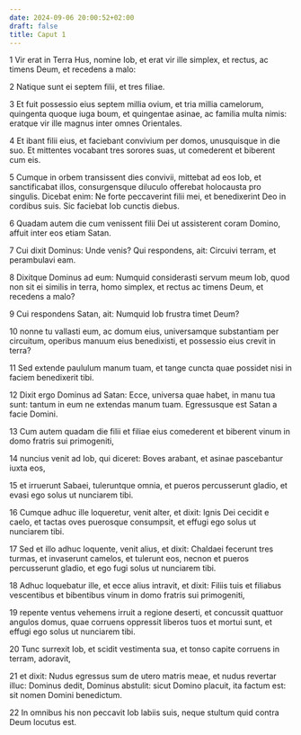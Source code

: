 ```yaml
---
date: 2024-09-06 20:00:52+02:00
draft: false
title: Caput 1
---
```





1 Vir erat in Terra Hus, nomine Iob, et erat vir ille simplex, et rectus, ac timens Deum, et recedens a malo:

2 Natique sunt ei septem filii, et tres filiae.

3 Et fuit possessio eius septem millia ovium, et tria millia camelorum, quingenta quoque iuga boum, et quingentae asinae, ac familia multa nimis: eratque vir ille magnus inter omnes Orientales.

4 Et ibant filii eius, et faciebant convivium per domos, unusquisque in die suo. Et mittentes vocabant tres sorores suas, ut comederent et biberent cum eis.

5 Cumque in orbem transissent dies convivii, mittebat ad eos Iob, et sanctificabat illos, consurgensque diluculo offerebat holocausta pro singulis. Dicebat enim: Ne forte peccaverint filii mei, et benedixerint Deo in cordibus suis. Sic faciebat Iob cunctis diebus.

6 Quadam autem die cum venissent filii Dei ut assisterent coram Domino, affuit inter eos etiam Satan.

7 Cui dixit Dominus: Unde venis? Qui respondens, ait: Circuivi terram, et perambulavi eam.

8 Dixitque Dominus ad eum: Numquid considerasti servum meum Iob, quod non sit ei similis in terra, homo simplex, et rectus ac timens Deum, et recedens a malo?

9 Cui respondens Satan, ait: Numquid Iob frustra timet Deum?

10 nonne tu vallasti eum, ac domum eius, universamque substantiam per circuitum, operibus manuum eius benedixisti, et possessio eius crevit in terra?

11 Sed extende paululum manum tuam, et tange cuncta quae possidet nisi in faciem benedixerit tibi.

12 Dixit ergo Dominus ad Satan: Ecce, universa quae habet, in manu tua sunt: tantum in eum ne extendas manum tuam. Egressusque est Satan a facie Domini.

13 Cum autem quadam die filii et filiae eius comederent et biberent vinum in domo fratris sui primogeniti,

14 nuncius venit ad Iob, qui diceret: Boves arabant, et asinae pascebantur iuxta eos,

15 et irruerunt Sabaei, tuleruntque omnia, et pueros percusserunt gladio, et evasi ego solus ut nunciarem tibi.

16 Cumque adhuc ille loqueretur, venit alter, et dixit: Ignis Dei cecidit e caelo, et tactas oves puerosque consumpsit, et effugi ego solus ut nunciarem tibi.

17 Sed et illo adhuc loquente, venit alius, et dixit: Chaldaei fecerunt tres turmas, et invaserunt camelos, et tulerunt eos, necnon et pueros percusserunt gladio, et ego fugi solus ut nunciarem tibi.

18 Adhuc loquebatur ille, et ecce alius intravit, et dixit: Filiis tuis et filiabus vescentibus et bibentibus vinum in domo fratris sui primogeniti,

19 repente ventus vehemens irruit a regione deserti, et concussit quattuor angulos domus, quae corruens oppressit liberos tuos et mortui sunt, et effugi ego solus ut nunciarem tibi.

20 Tunc surrexit Iob, et scidit vestimenta sua, et tonso capite corruens in terram, adoravit,

21 et dixit: Nudus egressus sum de utero matris meae, et nudus revertar illuc: Dominus dedit, Dominus abstulit: sicut Domino placuit, ita factum est: sit nomen Domini benedictum.

22 In omnibus his non peccavit Iob labiis suis, neque stultum quid contra Deum locutus est.

